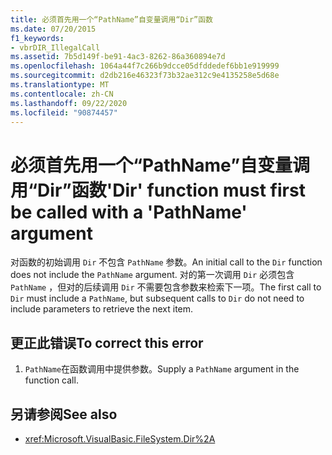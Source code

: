 ```yaml
---
title: 必须首先用一个“PathName”自变量调用“Dir”函数
ms.date: 07/20/2015
f1_keywords:
- vbrDIR_IllegalCall
ms.assetid: 7b5d149f-be91-4ac3-8262-86a360894e7d
ms.openlocfilehash: 1064a44f7c266b9dcce05dfddedef6bb1e919999
ms.sourcegitcommit: d2db216e46323f73b32ae312c9e4135258e5d68e
ms.translationtype: MT
ms.contentlocale: zh-CN
ms.lasthandoff: 09/22/2020
ms.locfileid: "90874457"
---
```

# <a name="dir-function-must-first-be-called-with-a-pathname-argument"></a><span data-ttu-id="98d80-102">必须首先用一个“PathName”自变量调用“Dir”函数</span><span class="sxs-lookup"><span data-stu-id="98d80-102">'Dir' function must first be called with a 'PathName' argument</span></span>

<span data-ttu-id="98d80-103">对函数的初始调用 `Dir` 不包含 `PathName` 参数。</span><span class="sxs-lookup"><span data-stu-id="98d80-103">An initial call to the `Dir` function does not include the `PathName` argument.</span></span> <span data-ttu-id="98d80-104">对的第一次调用 `Dir` 必须包含 `PathName` ，但对的后续调用 `Dir` 不需要包含参数来检索下一项。</span><span class="sxs-lookup"><span data-stu-id="98d80-104">The first call to `Dir` must include a `PathName`, but subsequent calls to `Dir` do not need to include parameters to retrieve the next item.</span></span>  
  
## <a name="to-correct-this-error"></a><span data-ttu-id="98d80-105">更正此错误</span><span class="sxs-lookup"><span data-stu-id="98d80-105">To correct this error</span></span>  
  
1. <span data-ttu-id="98d80-106">`PathName`在函数调用中提供参数。</span><span class="sxs-lookup"><span data-stu-id="98d80-106">Supply a `PathName` argument in the function call.</span></span>  
  
## <a name="see-also"></a><span data-ttu-id="98d80-107">另请参阅</span><span class="sxs-lookup"><span data-stu-id="98d80-107">See also</span></span>

- <xref:Microsoft.VisualBasic.FileSystem.Dir%2A>
